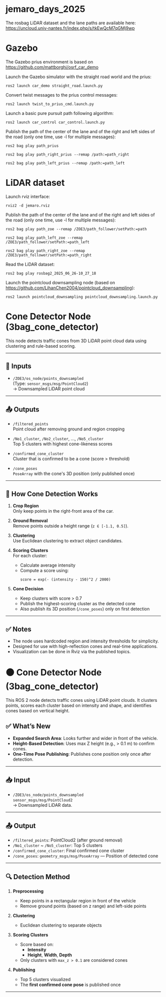 # jemaro_days_2025

The rosbag LiDAR dataset and the lane paths are available here: https://uncloud.univ-nantes.fr/index.php/s/tkEwQcM7qGMj9wp 

# Gazebo
The Gazebo prius environment is based on https://github.com/mattborghi/osrf_car_demo

Launch the Gazebo simulator with the straight road world and the prius:
```
ros2 launch car_demo straight_road.launch.py
```

Convert twist messages to the prius control messages:
```
ros2 launch twist_to_prius_cmd.launch.py
```

Launch a basic pure pursuit path following algorithm:
```
ros2 launch car_control car_control.launch.py
```

Publish the path of the center of the lane and of the right and left sides of the road (only one time, use -l for multiple messages):
```
ros2 bag play path_prius
```
```
ros2 bag play path_right_prius --remap /path:=path_right
```
```
ros2 bag play path_left_prius --remap /path:=path_left
```

# LiDAR dataset

Launch rviz interface:
```
rviz2 -d jemaro.rviz
```

Publish the path of the center of the lane and of the right and left sides of the road (only one time, use -l for multiple messages):
```
ros2 bag play path_zoe --remap /ZOE3/path_follower/setPath:=path
```
```
ros2 bag play path_left_zoe --remap /ZOE3/path_follower/setPath:=path_left
```
```
ros2 bag play path_right_zoe --remap /ZOE3/path_follower/setPath:=path_right
```

Read the LiDAR dataset:
```
ros2 bag play rosbag2_2025_06_26-10_27_18
```

Launch the pointcloud downsampling node (based on https://github.com/LihanChen2004/pointcloud_downsampling):
```
ros2 launch pointcloud_downsampling pointcloud_downsampling.launch.py
```


# Cone Detector Node (3bag_cone_detector)

This node detects traffic cones from 3D LiDAR point cloud data using clustering and rule-based scoring.

---

## 🔧 Inputs

- `/ZOE3/os_node/points_downsampled`  
  (Type: `sensor_msgs/msg/PointCloud2`)  
  → Downsampled LiDAR point cloud

---

## 📤 Outputs

- `/filtered_points`  
  Point cloud after removing ground and region cropping

- `/No1_cluster`, `/No2_cluster`, ..., `/No5_cluster`  
  Top 5 clusters with highest cone-likeness scores

- `/confirmed_cone_cluster`  
  Cluster that is confirmed to be a cone (score > threshold)

- `/cone_poses`  
  `PoseArray` with the cone's 3D position (only published once)

---

## 🧠 How Cone Detection Works

1. **Crop Region**  
   Only keep points in the right-front area of the car.

2. **Ground Removal**  
   Remove points outside a height range (`z ∈ [-1.1, 0.5]`).

3. **Clustering**  
   Use Euclidean clustering to extract object candidates.

4. **Scoring Clusters**  
   For each cluster:
   - Calculate average intensity
   - Compute a score using:
     ```
     score = exp(- (intensity - 150)^2 / 2000)
     ```

5. **Cone Decision**
   - Keep clusters with score > 0.7
   - Publish the highest-scoring cluster as the detected cone
   - Also publish its 3D position (`/cone_poses`) only on first detection

---

## ✅ Notes

- The node uses hardcoded region and intensity thresholds for simplicity.
- Designed for use with high-reflection cones and real-time applications.
- Visualization can be done in Rviz via the published topics.


# 🟠 Cone Detector Node (3bag_cone_detector)

This ROS 2 node detects traffic cones using LiDAR point clouds. It clusters points, scores each cluster based on intensity and shape, and identifies cones based on vertical height.

## ✅ What’s New
- **Expanded Search Area**: Looks further and wider in front of the vehicle.
- **Height-Based Detection**: Uses max Z height (e.g., > 0.1 m) to confirm cones.
- **One-Time Pose Publishing**: Publishes cone position only once after detection.

---

## 📥 Input
- `/ZOE3/os_node/points_downsampled`  
  `sensor_msgs/msg/PointCloud2`  
  → Downsampled LiDAR data.

---

## 📤 Output
- `/filtered_points`: PointCloud2 (after ground removal)
- `/No1_cluster` ~ `/No5_cluster`: Top 5 clusters
- `/confirmed_cone_cluster`: Final confirmed cone cluster
- `/cone_poses`: `geometry_msgs/msg/PoseArray` — Position of detected cone

---

## 🔍 Detection Method

1. **Preprocessing**  
   - Keep points in a rectangular region in front of the vehicle  
   - Remove ground points (based on z range) and left-side points

2. **Clustering**  
   - Euclidean clustering to separate objects

3. **Scoring Clusters**  
   - Score based on:
     - **Intensity**
     - **Height**, **Width**, **Depth**
   - Only clusters with `max_z > 0.1` are considered cones

4. **Publishing**  
   - Top 5 clusters visualized  
   - The **first confirmed cone pose** is published once

---


